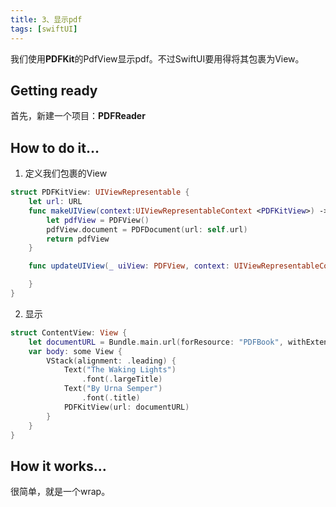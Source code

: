 ```yaml
---
title: 3、显示pdf
tags: [swiftUI]
---
```


我们使用**PDFKit**的PdfView显示pdf。不过SwiftUI要用得将其包裹为View。

## Getting ready

首先，新建一个项目：**PDFReader**

## How to do it…

1. 定义我们包裹的View
```swift
struct PDFKitView: UIViewRepresentable {
    let url: URL
    func makeUIView(context:UIViewRepresentableContext <PDFKitView>) -> PDFView {
        let pdfView = PDFView()
        pdfView.document = PDFDocument(url: self.url)
        return pdfView
    }

    func updateUIView(_ uiView: PDFView, context: UIViewRepresentableContext<PDFKitView>) {

    }
}
```

2. 显示
```swift
struct ContentView: View {
    let documentURL = Bundle.main.url(forResource: "PDFBook", withExtension: "pdf")!
    var body: some View {
        VStack(alignment: .leading) {
            Text("The Waking Lights")
                .font(.largeTitle)
            Text("By Urna Semper")
                .font(.title)
            PDFKitView(url: documentURL)
        }
    }
}
```

## How it works…

很简单，就是一个wrap。
